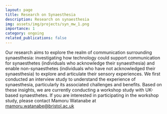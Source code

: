 ```yaml
---
layout: page
title: Research on Synaesthesia
description: Research on synaesthesia
img: assets/img/projects/syn_mw_1.png
importance: 1
category: ongoing
related_publications: false
---
```


Our research aims to explore the realm of communication surrounding synaesthesia: investigating how technology could support communication for synaesthetes (individuals who acknowledge their synaesthesia) and enable non-synaesthetes (individuals who have not acknowledged their synaesthesia) to explore and articulate their sensory experiences.
We first conducted an interview study to understand the experience of synaesthesia, particularly its associated challenges and benefits.
Based on these insights, we are currently conducting a workshop study with UK-based synaesthetes. If you are interested in participating in the workshop study, please contact Mamoru Watanabe at <a href="mailto:mamoru.watanabe@bristol.ac.uk">mamoru.watanabe@bristol.ac.uk</a>
